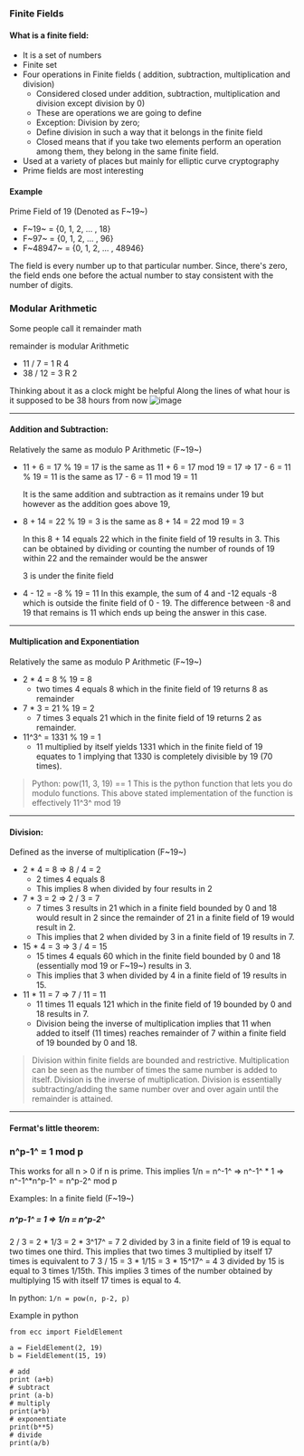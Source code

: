 
### Finite Fields

#### What is a finite field:
- It is a set of numbers
- Finite set
- Four operations in Finite fields ( addition, subtraction, multiplication and division)
  - Considered closed under addition, subtraction, multiplication and division except division by 0)
  - These are operations we are going to define
  - Exception: Division by zero;
  - Define division in such a way that it belongs in the finite field
  - Closed means that if you take two elements perform an operation among them, they belong in the same finite field.
- Used at a variety of places but mainly for elliptic curve cryptography
- Prime fields are most interesting

#### Example
Prime Field of 19 (Denoted as F~19~)
- F~19~ = {0, 1, 2, ... , 18}
- F~97~ = {0, 1, 2, ... , 96}
- F~48947~ = {0, 1, 2, ... , 48946}

The field is every number up to that particular number.
Since, there's zero, the field ends one before the actual number to stay consistent with the number of digits.

### Modular Arithmetic
Some people call it remainder math

remainder is modular Arithmetic

- 11 / 7 = 1 R 4
- 38 / 12 = 3 R 2

Thinking about it as a clock might be helpful
Along the lines of what hour is it supposed to be 38 hours from now
![image](https://ka-perseus-images.s3.amazonaws.com/3a2cb32acda2b6b63f88c61b8def97c0c1185767.jpg)

---

#### Addition and Subtraction:
Relatively the same as modulo P Arithmetic (F~19~)

- 11 + 6 = 17 % 19 = 17 is the same as 11 + 6 = 17 mod 19 = 17
=> 17 - 6 = 11 % 19 = 11 is the same as 17 - 6 = 11 mod 19 = 11

  It is the same addition and subtraction as it remains under 19 but however as the addition goes above 19,

- 8 + 14 = 22 % 19 = 3 is the same as 8 + 14 = 22 mod 19 = 3

   In this 8 + 14 equals 22 which in the finite field of 19 results in 3.
   This can be obtained by dividing or counting the number of rounds of 19 within 22 and the remainder would be the answer

    3 is under the finite field

- 4 - 12 = -8 % 19 = 11
    In this example, the sum of 4 and -12 equals -8 which is outside the finite field of 0 - 19. The difference between -8 and 19 that remains is 11 which ends up being the answer in this case.

---

#### Multiplication and Exponentiation
Relatively the same as modulo P Arithmetic (F~19~)

- 2 * 4 = 8 % 19 = 8
  - two times 4 equals 8 which in the finite field of 19 returns 8 as remainder
- 7 * 3 = 21 % 19 = 2
  - 7 times 3 equals 21 which in the finite field of 19 returns 2 as remainder.
- 11^3^ = 1331 % 19 = 1
  - 11 multiplied by itself yields 1331 which in the finite field of 19 equates to 1 implying that 1330 is completely divisible by 19 (70 times).

> Python: pow(11, 3, 19) == 1
This is the python function that lets you do modulo functions.
This above stated implementation of the function is effectively 11^3^ mod 19

---

#### Division:
Defined as the inverse of multiplication (F~19~)

- 2 * 4 = 8 => 8 / 4 = 2
  - 2 times 4 equals 8
  - This implies 8 when divided by four results in 2
- 7 * 3 = 2 => 2 / 3 = 7
  - 7 times 3 results in 21 which in a finite field bounded by 0 and 18 would result in 2 since the remainder of 21 in a finite field of 19 would result in 2.
  - This implies that 2 when divided by 3 in a finite field of 19 results in 7.
- 15 * 4 = 3 => 3 / 4 = 15
  - 15 times 4 equals 60 which in the finite field bounded by 0 and 18 (essentially mod 19 or F~19~) results in 3.
  - This implies that 3 when divided by 4 in a finite field of 19 results in 15.
- 11 * 11 = 7 => 7 / 11 = 11
  - 11 times 11 equals 121 which in the finite field of 19 bounded by 0 and 18 results in 7.
  - Division being the inverse of multiplication implies that 11 when added to itself (11 times) reaches remainder of 7 within a finite field of 19 bounded by 0 and 18.

> Division within finite fields are bounded and restrictive.
> Multiplication can be seen as the number of times the same number is added to itself.
> Division is the inverse of multiplication.
> Division is essentially subtracting/adding the same number over and over again until the remainder is attained.

---

#### Fermat's little theorem:
### n^p-1^ = 1 mod p

This works for all n > 0 if n is prime.
This implies
1/n = n^-1^
=> n^-1^ * 1
=> n^-1^*n^p-1^ = n^p-2^ mod p
<!-- Not Understanding Fermat's little theorem -->

Examples:
In a finite field (F~19~)
##### n^p-1^ = 1 => 1/n = n^p-2^

2 / 3 = 2 * 1/3 = 2 * 3^17^ = 7
2 divided by 3 in a finite field of 19 is equal to two times one third.
This implies that two times 3 multiplied by itself 17 times is equivalent to 7
3 / 15 = 3 * 1/15 = 3 * 15^17^ = 4
3 divided by 15 is equal to 3 times 1/15th.
This implies 3 times of the number obtained by multiplying 15 with itself 17 times is equal to 4.

In python:
``1/n = pow(n, p-2, p)``

Example in python
```
from ecc import FieldElement

a = FieldElement(2, 19)
b = FieldElement(15, 19)

# add
print (a+b)
# subtract
print (a-b)
# multiply
print(a*b)
# exponentiate
print(b**5)
# divide
print(a/b)
```

